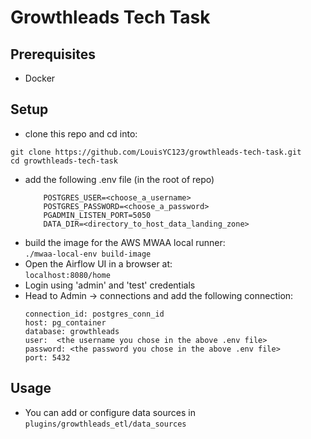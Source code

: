 # Growthleads Tech Task

## Prerequisites
 - Docker

## Setup
 - clone this repo and cd into:  
 ```
 git clone https://github.com/LouisYC123/growthleads-tech-task.git
 cd growthleads-tech-task
 ```
- add the following .env file (in the root of repo)
    ```
        POSTGRES_USER=<choose_a_username>
        POSTGRES_PASSWORD=<choose_a_password>
        PGADMIN_LISTEN_PORT=5050  
        DATA_DIR=<directory_to_host_data_landing_zone>
    ```
- build the image for the AWS MWAA local runner:  
    ```./mwaa-local-env build-image```
- Open the Airflow UI in a browser at:  
    ``` localhost:8080/home ```
- Login using 'admin' and 'test' credentials
- Head to Admin -> connections and add the following connection:  
    ```
    connection_id: postgres_conn_id
    host: pg_container
    database: growthleads
    user:  <the username you chose in the above .env file>
    password: <the password you chose in the above .env file>
    port: 5432
    ```

## Usage
 - You can add or configure data sources in ```plugins/growthleads_etl/data_sources```